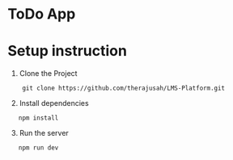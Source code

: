 # ToDo App

# Setup instruction 

1. Clone the Project

```
    git clone https://github.com/therajusah/LMS-Platform.git
```

2. Install dependencies
```
   npm install
```

3. Run the server
```
   npm run dev
```




